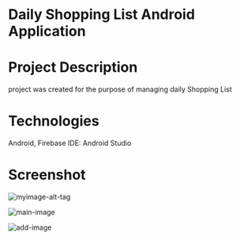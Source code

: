# Daily Shopping List Android Application

# Project Description
project was created for the purpose of managing daily Shopping List

# Technologies
Android, Firebase
IDE: Android Studio

# Screenshot
![myimage-alt-tag](https://i.imgur.com/2R24OT2.png)

![main-image](https://i.imgur.com/z9oJxs5.png)

![add-image](https://i.imgur.com/PgmGboQ.png)
